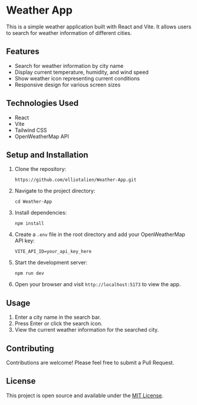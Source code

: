 # Weather App

This is a simple weather application built with React and Vite. It allows users to search for weather information of different cities.

## Features

- Search for weather information by city name
- Display current temperature, humidity, and wind speed
- Show weather icon representing current conditions
- Responsive design for various screen sizes

## Technologies Used

- React
- Vite
- Tailwind CSS
- OpenWeatherMap API

## Setup and Installation

1. Clone the repository:
   ```
   https://github.com/elliotalien/Weather-App.git
   ```

2. Navigate to the project directory:
   ```
   cd Weather-App
   ```

3. Install dependencies:
   ```
   npm install
   ```

4. Create a `.env` file in the root directory and add your OpenWeatherMap API key:
   ```
   VITE_API_ID=your_api_key_here
   ```

5. Start the development server:
   ```
   npm run dev
   ```

6. Open your browser and visit `http://localhost:5173` to view the app.

## Usage

1. Enter a city name in the search bar.
2. Press Enter or click the search icon.
3. View the current weather information for the searched city.

## Contributing

Contributions are welcome! Please feel free to submit a Pull Request.

## License

This project is open source and available under the [MIT License](LICENSE).
